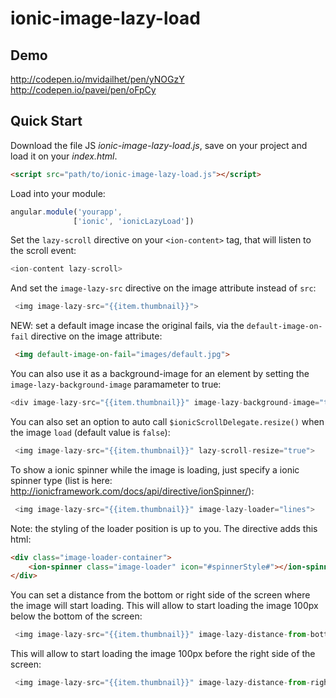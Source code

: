 ionic-image-lazy-load
=====================


## Demo
http://codepen.io/mvidailhet/pen/yNOGzY
http://codepen.io/pavei/pen/oFpCy

## Quick Start

Download the file JS *ionic-image-lazy-load.js*, save on your project and load it on your *index.html*.


```html
<script src="path/to/ionic-image-lazy-load.js"></script>
```

Load into your module:

```javascript
angular.module('yourapp',
              ['ionic', 'ionicLazyLoad'])
```

Set the `lazy-scroll` directive on your `<ion-content>` tag, that will listen to the scroll event:

``` javascript
<ion-content lazy-scroll>
```

And set the `image-lazy-src` directive on the image attribute instead of `src`:

```javascript
 <img image-lazy-src="{{item.thumbnail}}">
```

NEW: set a default image incase the original fails, via the `default-image-on-fail` directive on the image attribute:

```html
 <img default-image-on-fail="images/default.jpg">
```


You can also use it as a background-image for an element by setting the `image-lazy-background-image` paramameter to true:
``` javascript
<div image-lazy-src="{{item.thumbnail}}" image-lazy-background-image="true"></div>
```

You can also set an option to auto call `$ionicScrollDelegate.resize()` when the image `load` (default value is `false`):

```javascript
 <img image-lazy-src="{{item.thumbnail}}" lazy-scroll-resize="true">
```

To show a ionic spinner while the image is loading, just specify a ionic spinner type (list is here: http://ionicframework.com/docs/api/directive/ionSpinner/):

```javascript
 <img image-lazy-src="{{item.thumbnail}}" image-lazy-loader="lines">
```
Note: the styling of the loader position is up to you. The directive adds this html:

```html
<div class="image-loader-container">
    <ion-spinner class="image-loader" icon="#spinnerStyle#"></ion-spinner>
</div>
```

You can set a distance from the bottom or right side of the screen where the image will start loading.
This will allow to start loading the image 100px below the bottom of the screen:

``` javascript
 <img image-lazy-src="{{item.thumbnail}}" image-lazy-distance-from-bottom-to-load="100">
```

This will allow to start loading the image 100px before the right side of the screen:
```javascript
 <img image-lazy-src="{{item.thumbnail}}" image-lazy-distance-from-right-to-load="100">
```
